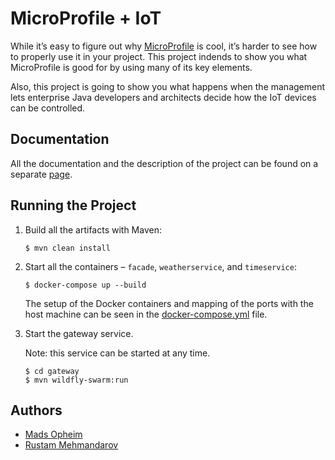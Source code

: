 # MicroProfile + IoT

While it’s easy to figure out why [MicroProfile][1] is cool, it’s harder to see how to properly use it in your project. This project indends to show you what MicroProfile is good for by using many of its key elements.

Also, this project is going to show you what happens when the management lets enterprise Java developers and architects decide how the IoT devices can be controlled.

## Documentation
All the documentation and the description of the project can be found on a separate [page][4].

## Running the Project
1. Build all the artifacts with Maven:
    ```
    $ mvn clean install
    ```
2. Start all the containers – ```facade```, ```weatherservice```, and ```timeservice```:
    ```
    $ docker-compose up --build
    ```
    
    The setup of the Docker containers and mapping of the ports with the host machine can be seen in the [docker-compose.yml][5] file.

3. Start the gateway service. 
    
    Note: this service can be started at any time.

    ```
    $ cd gateway
    $ mvn wildfly-swarm:run
    ```

## Authors
* [Mads Opheim][2]
* [Rustam Mehmandarov][3]



[1]: https://microprofile.io/
[2]: https://github.com/madsop
[3]: https://github.com/mehmandarov
[4]: /docs/structure.md
[5]: /docker-compose.yml
